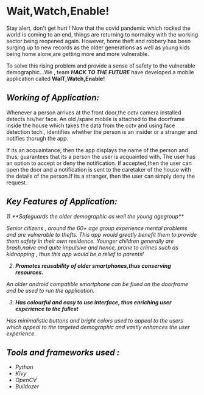 # Wait,Watch,Enable!

Stay alert, don't get hurt ! Now that the covid pandemic which rocked the world is coming to an end, things are returning to normalcy with the working sector being reopened again.
However, home theft and robbery has been surging up to new records as the older generations as well as young kids being home alone,are getting more and more vulnerable. 

To solve this rising problem and provide a sense of safety to the vulnerable demographic...We , team <B><i>HACK TO THE FUTURE</B></i> have developed a mobile application called <b>WaIT,Watch,Enable!</b>

<h2><b><i> Working of Application:</b></i></h2>

Whenever a person arrives at the front door,the cctv camera installed detects his/her face. An old /spare mobile is attached to the doorframe inside the house which takes the data from the cctv and using face detection tech , identifies whether the person is an insider or a stranger and notifies thorugh the app.

If its an acquaintance, then the app displays the name of the person and thus, guarantees that its a person the user is acquainted with. The user has an option to accept or deny the notification. If accepted,then the user can open the door and a notification is sent to the caretaker of the house with the details of the person.If its a stranger, then the user can simply deny the request.

<h2><b><i> Key Features of Application: </b></u></h2>
1) **Safeguards the older demographic as well the young agegroup**
    
Senior citizens , around the 60+ age group experience mental problems and are vulnerable to thefts. This app would greatly benefit them to provide them safety in their own residence.
        Younger children generally are brash,naive and quite impulsive and hence, prone to crimes such as kidnapping , thus this app would be a relief to parents!
        
2) **Promotes reusability of older smartphones,thus conserving resources.**

An older android compatible smartphone can be fixed on the doorframe and be used to run the application.  
    
3) **Has colourful and easy to use interface, thus enriching user experience to the fullest**
     
Has minimalistic buttons and bright colors used to appeal to the users which appeal to the targeted demographic and vastly enhances the user experience.       

<h2> Tools and frameworks used : </h2>
    
   <ul>
        <li> Python </li>
    <li> Kivy   </li> 
        <li> OpenCV </li>
        <li> Buildozer </li>
    </ul>
   
